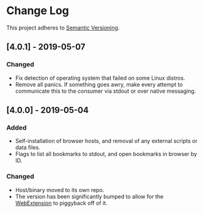 # Change Log
This project adheres to [Semantic Versioning](http://semver.org/).

## [4.0.1] - 2019-05-07
### Changed
- Fix detection of operating system that failed on some Linux distros.
- Remove all panics. If something goes awry, make every attempt to communicate this to the consumer via stdout or over native messaging.

## [4.0.0] - 2019-05-04
### Added
- Self-installation of browser hosts, and removal of any external scripts or data files.
- Flags to list all bookmarks to stdout, and open bookmarks in browser by ID.

### Changed
- Host/binary moved to its own repo.
- The version has been significantly bumped to allow for the [WebExtension](https://github.com/SamHH/bukubrow-host) to piggyback off of it.
